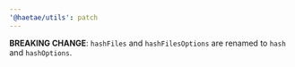 ```yaml
---
'@haetae/utils': patch
---
```


**BREAKING CHANGE**: `hashFiles` and `hashFilesOptions` are renamed to `hash` and `hashOptions`.
